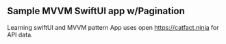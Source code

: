 
## Sample MVVM SwiftUI app w/Pagination

Learning swiftUI and MVVM pattern
App uses open https://catfact.ninja for API data.

